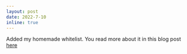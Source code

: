 ```yaml
---
layout: post
date: 2022-7-10
inline: true
---
```


Added my homemade whitelist. You read more about it in this blog post [here](https://aaronplayzgaming.com/blog/2022/make_a_whitelist/)